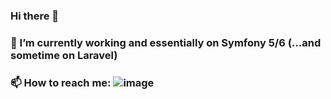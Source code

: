 ### Hi there 👋

### 🔭 I’m currently working and essentially on Symfony 5/6 (...and sometime on Laravel)

### 📫 How to reach me: ![image](https://github.com/steph-GoodLife/steph-GoodLife/assets/45214258/55e91b53-248e-420b-b401-05ce7d4d0cd9)


<!--
**steph-GoodLife/steph-GoodLife** is a ✨ _special_ ✨ repository because its `README.md` (this file) appears on your GitHub profile.

Here are some ideas to get you started:

- 🔭 I’m currently working on ...
- 🌱 I’m currently learning ...
- 👯 I’m looking to collaborate on ...
- 🤔 I’m looking for help with ...
- 💬 Ask me about ...
- 📫 How to reach me: ...
- 😄 Pronouns: ...
- ⚡ Fun fact: ...
-->
